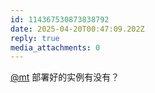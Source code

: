 ```yaml
---
id: 114367530873838792
date: 2025-04-20T00:47:09.202Z
reply: true
media_attachments: 0
---
```


[@mt](https://c.im/@mt) 部署好的实例有没有？

